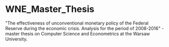 # WNE_Master_Thesis
"The effectiveness of unconventional monetary policy of the Federal Reserve during the economic crisis. Analysis for the period of 2008-2016" - master thesis on Computer Science and Econometrics at the Warsaw University.
